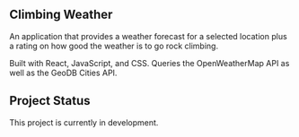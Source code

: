 ## Climbing Weather

An application that provides a weather forecast for a selected location plus a rating on how good the weather is to go rock climbing. 

Built with React, JavaScript, and CSS. Queries the OpenWeatherMap API as well as the GeoDB Cities API. 

## Project Status

This project is currently in development.
